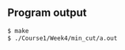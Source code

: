 <!-- gh-action-output -->
## Program output
```bash
$ make
$ ./Course1/Week4/min_cut/a.out 
```
<!-- gh-action-output end -->
